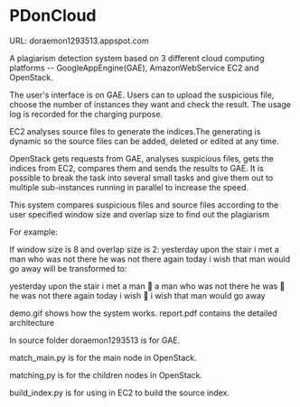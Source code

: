 PDonCloud
=========

URL:
doraemon1293513.appspot.com

A plagiarism detection system based on 3 different cloud computing platforms -- GoogleAppEngine(GAE), AmazonWebService EC2 and OpenStack.

The user's interface is on GAE. Users can to upload the suspicious file, choose the number of instances they want and check the result. The usage log is recorded for the charging purpose.

EC2 analyses source files to generate the indices.The generating is dynamic so the source files can be added, deleted or edited at any time.

OpenStack gets requests from GAE, analyses suspicious files, gets the indices from EC2, compares them and sends the results to GAE. It is possible to break the task into several small tasks and give them out to multiple sub-instances running in parallel to increase the speed.

This system compares suspicious files and source files according to the user specified window size and overlap size to find out the plagiarism

For example:

If window size is 8 and overlap size is 2:
yesterday upon the stair i met a man who was not there he was not there again today i wish that man would go away will be transformed to:

yesterday upon the stair i met a man
 a man who was not there he was
 he was not there again today i wish
 i wish that man would go away


demo.gif shows how the system works.
report.pdf contains the detailed architecture

In source folder doraemon1293513 is for GAE.

match_main.py is for the main node in OpenStack.

matching,py is for the children nodes in OpenStack.

build_index.py is for using in EC2 to build the source index.

